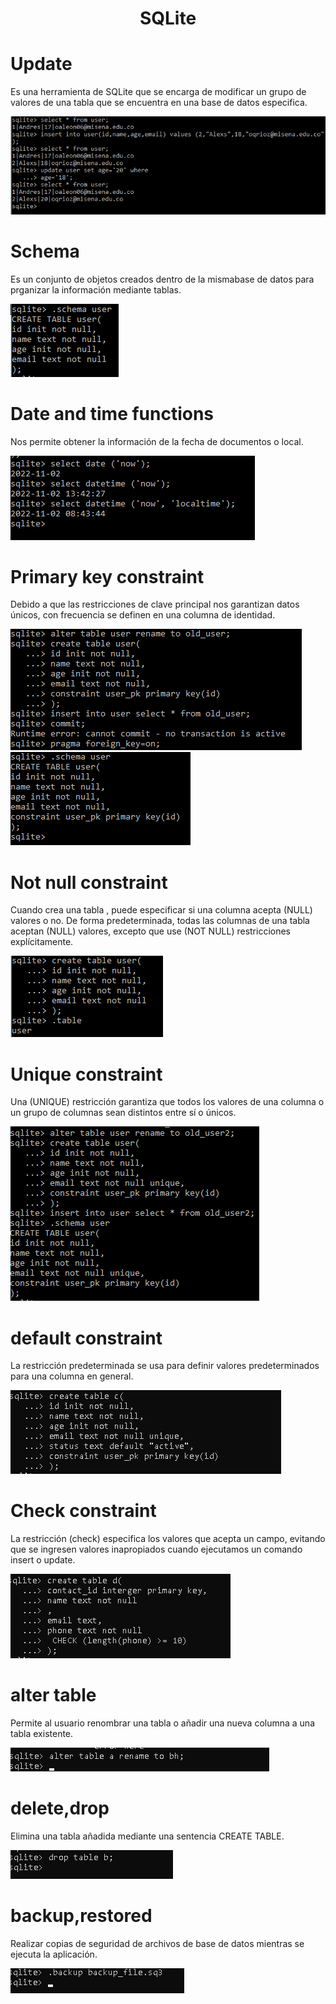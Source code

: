 <center><h1>SQLite</h1></center>

<h1>Update</h1>
<p>Es una herramienta de SQLite que se encarga de modificar un grupo de valores de una tabla que se encuentra en una base de datos especifica.</p>
<img src="img/update.png">
<h1>Schema</h1>
<p>Es un conjunto de objetos creados dentro de la mismabase de datos para prganizar la información mediante tablas.</p>
<img src="img/schema.png">
<h1>Date and time functions</h1>
<p>Nos permite obtener la información de la fecha de documentos o local.</p>
<img src="img/date and time.png">
<h1>Primary key constraint</h1>
<p>Debido a que las restricciones de clave principal nos garantizan datos únicos, con frecuencia se definen en una columna de identidad.</p>
<img src="img/primary key.png">
<img src="img/key.png">
<h1>Not null constraint</h1>
<p>Cuando crea una tabla , puede especificar si una columna acepta (NULL) valores o no. De forma predeterminada, todas las columnas de una tabla aceptan (NULL) valores, excepto que use (NOT NULL) restricciones explícitamente.</p>
<img src="img/not null.png">
<h1>Unique constraint</h1>
<p>Una (UNIQUE) restricción garantiza que todos los valores de una columna o un grupo de columnas sean distintos entre sí o únicos.</p>
<img src="img/unique.png">
<h1>default constraint</h1>
<p>La restricción predeterminada se usa para definir valores predeterminados para una columna en general.</p>
<img src="img/default.png">
<h1>Check constraint</h1>
<p>La restricción (check) especifica los valores que acepta un campo, evitando que se ingresen valores inapropiados cuando ejecutamos un comando insert o update.</p>
<img src="img/check.png">
<h1>alter table</h1>
<p>Permite al usuario renombrar una tabla o añadir una nueva columna a una tabla existente.</p>
<img src="img/alter table.png">
<h1>delete,drop</h1>
<p>Elimina una tabla añadida mediante una sentencia CREATE TABLE.</p>
<img src="img/delete.png">
<h1>backup,restored</h1>
<p>Realizar copias de seguridad de archivos de base de datos mientras se ejecuta la aplicación.</p>
<img src="img/backup.png">